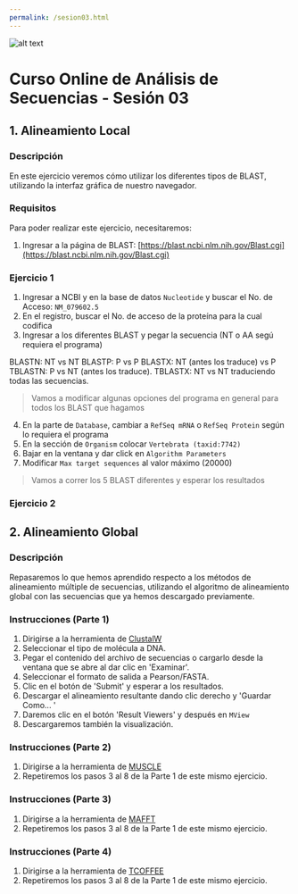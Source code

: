 ```yaml
---
permalink: /sesion03.html
---
```

![alt text](https://solariabiodata.com.mx/images/solaria_banner.png "Soluciones de Siguiente Generación")
# Curso Online de Análisis de Secuencias - Sesión 03

## 1. Alineamiento Local
### Descripción
En este ejercicio veremos cómo utilizar los diferentes tipos de BLAST, utilizando la interfaz gráfica de nuestro navegador.

### Requisitos

Para poder realizar este ejercicio, necesitaremos:
1. Ingresar a la página de BLAST: [https://blast.ncbi.nlm.nih.gov/Blast.cgi](https://blast.ncbi.nlm.nih.gov/Blast.cgi)

### Ejercicio 1

1. Ingresar a NCBI y en la base de datos  `Nucleotide` y buscar el No. de Acceso: `NM_079602.5`
2. En el registro, buscar el No. de acceso de la proteína para la cual codifica
3. Ingresar a los diferentes BLAST y pegar la secuencia (NT o AA segú requiera el programa)

BLASTN: NT vs NT
BLASTP: P vs P
BLASTX: NT (antes los traduce) vs P
TBLASTN: P vs NT (antes los traduce).
TBLASTX: NT vs NT traduciendo todas las secuencias.

>Vamos a modificar algunas opciones del programa en general para todos los BLAST que hagamos

4. En la parte de `Database`, cambiar a `RefSeq mRNA` o `RefSeq Protein` según lo requiera el programa
5. En la sección de `Organism` colocar `Vertebrata (taxid:7742)`
6. Bajar en la ventana y dar click en `Algorithm Parameters`
7. Modificar `Max target sequences` al valor máximo (20000)

> Vamos a correr los 5 BLAST diferentes y esperar los resultados

### Ejercicio 2

## 2. Alineamiento Global

### Descripción
Repasaremos lo que hemos aprendido respecto a los métodos de alineamiento múltiple de secuencias, utilizando el algoritmo de alineamiento global con las secuencias  que ya hemos descargado previamente.

### Instrucciones (Parte 1)
1. Dirigirse a la herramienta de [ClustalW](https://www.ebi.ac.uk/Tools/msa/clustalo/)
2. Seleccionar el tipo de molécula a DNA.
3. Pegar el contenido del archivo de secuencias o cargarlo desde la ventana que se abre al dar clic en 'Examinar'.
4. Seleccionar el formato de salida a Pearson/FASTA.
5. Clic en el botón de 'Submit' y esperar a los resultados.
6. Descargar el alineamiento resultante dando clic derecho y 'Guardar Como... '
7. Daremos clic en el botón 'Result Viewers' y después en `MView`
8. Descargaremos también la visualización.

### Instrucciones (Parte 2)
1. Dirigirse a la herramienta de [MUSCLE](https://www.ebi.ac.uk/Tools/msa/muscle/)
2. Repetiremos los pasos 3 al 8 de la Parte 1 de este mismo ejercicio.

### Instrucciones (Parte 3)
1. Dirigirse a la herramienta de [MAFFT](https://www.ebi.ac.uk/Tools/msa/mafft/)
2. Repetiremos los pasos 3 al 8 de la Parte 1 de este mismo ejercicio.

### Instrucciones (Parte 4)
1. Dirigirse a la herramienta de [TCOFFEE](https://www.ebi.ac.uk/Tools/msa/tcoffee/)
2. Repetiremos los pasos 3 al 8 de la Parte 1 de este mismo ejercicio.
